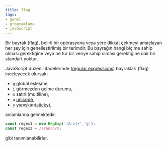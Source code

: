 ```yaml
---
title: flag
tags:
- genel
- programlama
- javascript
---
```


Bir bayrak (flag), belirli bir operasyona veya yere dikkat çekmeyi amaçlayan her şey için genelleştirilmiş bir terimdir. Bu bayrağın hangi biçime sahip olması gerektiğine veya ne tür bir veriye sahip olması gerektiğine dair bir standart yoktur.

JavaScript düzenli ifadelerinde ([regular expressions](/regular-expressions)) bayrakları (flag) inceleyecek olursak;

- `g` global eşleşme,
- `i` görmezden gelme durumu,
- `m` satırlı(multiline), 
- `u` [unicode](/unicode), 
- `y` yapışkan([sticky](/sticky)),

anlamlarına gelmektedir.

```js
const regex1 = new RegExp('[A-z]+','g');
const regex2 = /aranan/m;
```

gibi tanımlanabilirler.